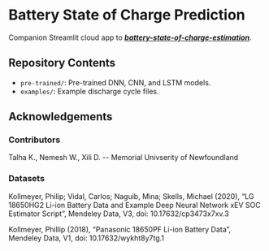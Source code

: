 # Battery State of Charge Prediction

Companion Streamlit cloud app to ***[battery-state-of-charge-estimation](https://github.com/sautee/battery-state-of-charge-estimation)***.

## Repository Contents
- `pre-trained/`: Pre-trained DNN, CNN, and LSTM models.
- `examples/`: Example discharge cycle files.

## Acknowledgements
### Contributors
Talha K., Nemesh W., Xili D. -- Memorial Univserity of Newfoundland

### Datasets
Kollmeyer, Philip; Vidal, Carlos; Naguib, Mina; Skells, Michael  (2020), “LG 18650HG2 Li-ion Battery Data and Example Deep Neural Network xEV SOC Estimator Script”, Mendeley Data, V3, doi: 10.17632/cp3473x7xv.3

Kollmeyer, Phillip (2018), “Panasonic 18650PF Li-ion Battery Data”, Mendeley Data, V1, doi: 10.17632/wykht8y7tg.1

